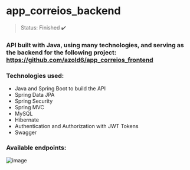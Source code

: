 <h1>app_correios_backend</h1>

>Status: Finished ✔️

### API built with Java, using many technologies, and serving as the backend for the following project: https://github.com/azold6/app_correios_frontend

### Technologies used:

+ Java and Spring Boot to build the API
+ Spring Data JPA
+ Spring Security
+ Spring MVC
+ MySQL
+ Hibernate
+ Authentication and Authorization with JWT Tokens
+ Swagger

### Available endpoints:
![image](https://user-images.githubusercontent.com/80921933/159066452-2beccf49-df79-49fc-acea-aab5cc740ac7.png)
